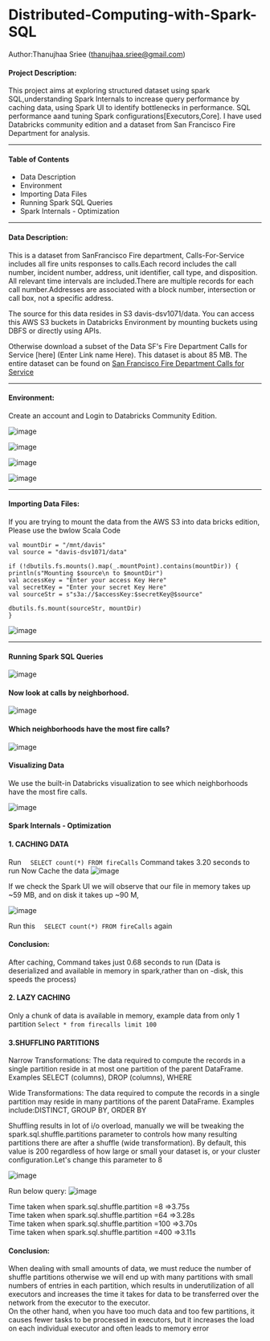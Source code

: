 # Distributed-Computing-with-Spark-SQL
Author:Thanujhaa Sriee (thanujhaa.sriee@gmail.com)</br>

#### Project Description:<br>
This project aims at exploring structured dataset using spark SQL,understanding Spark Internals to increase query performance by caching data, using Spark UI to identify bottlenecks in performance. SQL performance aand  tuning Spark configurations[Executors,Core]. I have used Databricks community edition and a dataset from San Francisco Fire Department for analysis.

<hr>

#### Table of Contents
* Data Description
* Environment
* Importing Data Files
* Running Spark SQL Queries
* Spark Internals - Optimization

<hr>

#### Data Description:<br>
This is a dataset from SanFrancisco Fire department, Calls-For-Service includes all fire units responses to calls.Each record includes the call number, incident number, address, unit identifier, call type, and disposition. All relevant time intervals are included.There are multiple records for each call number.Addresses are associated with a block number, intersection or call box, not a specific address.</br>

The source for this data resides in S3 davis-dsv1071/data. You can access this AWS S3 buckets in Databricks Environment by mounting buckets using DBFS or directly using APIs.

Otherwise download a subset of the Data SF's Fire Department Calls for Service [here] (Enter Link name Here). This dataset is about 85 MB.
The entire dataset can be found on [San Francisco Fire Department Calls for Service](https://data.sfgov.org/Public-Safety/Fire-Department-Calls-for-Service/nuek-vuh3/data)</br>

<hr>

#### Environment:</br>

Create an account and Login to Databricks Community Edition.

![image](https://user-images.githubusercontent.com/69738890/100491118-ca534c00-30e6-11eb-868b-4bbe8909a818.png)

![image](https://user-images.githubusercontent.com/69738890/100491124-dfc87600-30e6-11eb-9c03-04769a9f226e.png)

![image](https://user-images.githubusercontent.com/69738890/100491155-1e5e3080-30e7-11eb-9410-e0bcd2f7f260.png)

![image](https://user-images.githubusercontent.com/69738890/100491218-75fc9c00-30e7-11eb-9e76-df11afc3892b.png)

<hr>

#### Importing Data Files:</br>

If you are trying to mount the data from the AWS S3 into data bricks edition, Please use the bwlow Scala Code

```
val mountDir = "/mnt/davis"
val source = "davis-dsv1071/data"

if (!dbutils.fs.mounts().map(_.mountPoint).contains(mountDir)) {
println(s"Mounting $source\n to $mountDir")
val accessKey = "Enter your access Key Here"
val secretKey = "Enter your secret Key Here"
val sourceStr = s"s3a://$accessKey:$secretKey@$source"

dbutils.fs.mount(sourceStr, mountDir)
}
```

![image](https://user-images.githubusercontent.com/69738890/100490743-56637480-30e3-11eb-9143-d42a30d311ab.png)

<hr>

#### Running Spark SQL Queries

![image](https://user-images.githubusercontent.com/69738890/100490775-b528ee00-30e3-11eb-9ff2-577e85ca8bbe.png)

#### Now look at calls by neighborhood.

![image](https://user-images.githubusercontent.com/69738890/100490854-98d98100-30e4-11eb-99c6-7cf91d46a170.png)

#### Which neighborhoods have the most fire calls?

![image](https://user-images.githubusercontent.com/69738890/100490795-e1dd0580-30e3-11eb-8772-364f48c39ba1.png)

#### Visualizing Data

We use the built-in Databricks visualization to see which neighborhoods have the most fire calls.

![image](https://user-images.githubusercontent.com/69738890/100490813-1c46a280-30e4-11eb-81e0-b8602b62c200.png)

#### Spark Internals - Optimization
#### 1. CACHING DATA

Run ```  SELECT count(*) FROM fireCalls```
Command takes 3.20 seconds to run 
Now Cache the data
![image](https://user-images.githubusercontent.com/69738890/100491620-a98cf580-30ea-11eb-9ac8-4325f4bbffc0.png)

If we check the Spark UI we will observe that our file in memory takes up ~59 MB, and on disk it takes up ~90 M,

![image](https://user-images.githubusercontent.com/69738890/100491866-af83d600-30ec-11eb-9775-72f9b93a4e25.png)

Run this ```  SELECT count(*) FROM fireCalls``` again
#### Conclusion:</br>
After caching, Command takes just 0.68 seconds to run (Data is deserialized and available in memory in spark,rather than on -disk, this speeds the process)

#### 2. LAZY CACHING

Only a chunk of data is available in memory, example data from only 1 partition
```Select * from firecalls limit 100```

#### 3.SHUFFLING PARTITIONS
Narrow Transformations: The data required to compute the records in a single partition reside in at most one partition of the parent DataFrame.
Examples SELECT (columns), DROP (columns), WHERE</br>

Wide Transformations: The data required to compute the records in a single partition may reside in many partitions of the parent DataFrame.
Examples include:DISTINCT, GROUP BY, ORDER BY</br>

Shuffling results in lot of i/o overload, manually we will be tweaking the spark.sql.shuffle.partitions parameter to controls how many resulting partitions there are after a   shuffle (wide transformation). By default, this value is 200 regardless of how large or small your dataset is, or your cluster configuration.Let's change this parameter to 8

![image](https://user-images.githubusercontent.com/69738890/100492310-69307600-30f0-11eb-9766-d34789b799da.png)

Run below query:
![image](https://user-images.githubusercontent.com/69738890/100492367-ecea6280-30f0-11eb-8812-83de2d9ca991.png)</br>

Time taken when spark.sql.shuffle.partition =8  =>3.75s</br>
Time taken when spark.sql.shuffle.partition =64  =>3.28s</br>
Time taken when spark.sql.shuffle.partition =100  =>3.70s</br>
Time taken when spark.sql.shuffle.partition =400  =>3.11s</br>

#### Conclusion:</br>
When dealing with small amounts of data, we must reduce the number of shuffle partitions otherwise we will end up with many partitions with small numbers of entries in each partition, which results in underutilization of all executors and increases the time it takes for data to be transferred over the network from the executor to the executor.</br>
On the other hand, when you have too much data and too few partitions, it causes fewer tasks to be processed in executors, but it increases the load on each individual executor and often leads to memory error





